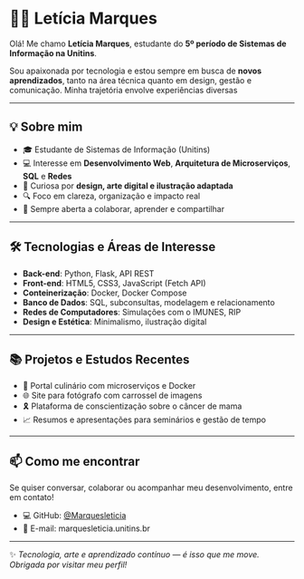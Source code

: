 # 👩‍💻 Letícia Marques

Olá! Me chamo **Letícia Marques**, estudante do **5º período de Sistemas de Informação na Unitins**.

Sou apaixonada por tecnologia e estou sempre em busca de **novos aprendizados**, tanto na área técnica quanto em design, gestão e comunicação. Minha trajetória envolve experiências diversas 

---

## 💡 Sobre mim

- 🎓 Estudante de Sistemas de Informação (Unitins)
- 💻 Interesse em **Desenvolvimento Web**, **Arquitetura de Microserviços**, **SQL** e **Redes**
- 🎨 Curiosa por **design, arte digital e ilustração adaptada**
- 🔍 Foco em clareza, organização e impacto real
- 🤝 Sempre aberta a colaborar, aprender e compartilhar

---

## 🛠️ Tecnologias e Áreas de Interesse

- **Back-end**: Python, Flask, API REST  
- **Front-end**: HTML5, CSS3, JavaScript (Fetch API)  
- **Conteinerização**: Docker, Docker Compose  
- **Banco de Dados**: SQL, subconsultas, modelagem e relacionamento  
- **Redes de Computadores**: Simulações com o IMUNES, RIP  
- **Design e Estética**:  Minimalismo, ilustração digital 
---

## 📚 Projetos e Estudos Recentes

- 🧩 Portal culinário com microserviços e Docker
- 🌐 Site para fotógrafo com carrossel de imagens
- 🎗 Plataforma de conscientização sobre o câncer de mama
- 📈 Resumos e apresentações para seminários e gestão de tempo
  
---
## 📫 Como me encontrar

Se quiser conversar, colaborar ou acompanhar meu desenvolvimento, entre em contato!

- 💻 GitHub: [@Marquesleticia](https://github.com/Marquesleticia)
- 📧 E-mail: marquesleticia.unitins.br
---

✨ *Tecnologia, arte e aprendizado contínuo — é isso que me move. Obrigada por visitar meu perfil!*

